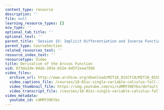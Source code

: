```yaml
---
content_type: resource
description: ''
file: null
learning_resource_types: []
ocw_type: ''
optional_tab_title: ''
optional_text: ''
parent_title: 'Session 15: Implicit Differentiation and Inverse Functions'
parent_type: CourseSection
related_resources_text: ''
resource_index_text: ''
resourcetype: Video
title: Derivative of the Arccos Function
uid: 073da2de-0dab-283e-b52e-6d5f2eaa750d
video_files:
  archive_url: http://www.archive.org/download/MIT18_01SCF10/MIT18_01SCF10Rec_12_300k.mp4
  video_captions_file: /courses/18-01sc-single-variable-calculus-fall-2010/b3f98f716f02571ab68fc9e7f92428c3_cdRMY39EYbs.vtt
  video_thumbnail_file: https://img.youtube.com/vi/cdRMY39EYbs/default.jpg
  video_transcript_file: /courses/18-01sc-single-variable-calculus-fall-2010/bf6c1bff43d963ef58a9d6d19ea981e3_cdRMY39EYbs.pdf
video_metadata:
  youtube_id: cdRMY39EYbs
---
```

